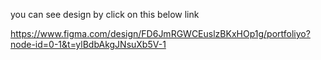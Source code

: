 you can see design by click on this below link

https://www.figma.com/design/FD6JmRGWCEuslzBKxHOp1g/portfoliyo?node-id=0-1&t=ylBdbAkgJNsuXb5V-1
